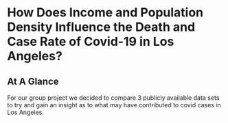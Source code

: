 # How Does Income and Population Density Influence the Death and Case Rate of Covid-19 in Los Angeles?

## At A Glance
For our group project we decided to compare 3 publicly available data sets to try and gain an insight as to what may have contributed to covid cases in Los Angeles.
